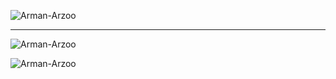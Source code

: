<p align="left"> <img src="https://komarev.com/ghpvc/?username=Arman-Arzoo&label=Profile%20views&color=129e00&style=plastic" alt="Arman-Arzoo" /> </p>
<hr/>

<span>
<p><img align="center" src="https://github-readme-streak-stats.herokuapp.com/?user=Arman-Arzoo&" alt="Arman-Arzoo" /></p>
  
<p><img align="left" src="https://github-readme-stats.vercel.app/api/top-langs?username=Arman-Arzoo&show_icons=true&locale=en&layout=compact" alt="Arman-Arzoo" /></p>
</span>
